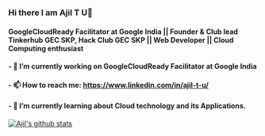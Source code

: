 ### Hi there I am Ajil T U👋
#### GoogleCloudReady Facilitator at Google India || Founder & Club lead Tinkerhub GEC SKP, Hack Club GEC SKP || Web Developer || Cloud Computing enthusiast
#### - 🔭 I’m currently working on GoogleCloudReady Facilitator at Google India
#### - 📫 How to reach me: https://www.linkedin.com/in/ajil-t-u/
#### - 🌱 I’m currently learning about Cloud technology and its Applications.

[![Ajil's github stats](https://github-readme-stats.vercel.app/api?username=Ajil5467&count_private=true&show_icons=true)](https://github.com/Ajil5467/github-readme-stats)


<!--
**Ajil5467/Ajil5467** is a ✨ _special_ ✨ repository because its `README.md` (this file) appears on your GitHub profile.

Here are some ideas to get you started:

- 🔭 I’m currently working on ...
- 🌱 I’m currently learning ...
- 👯 I’m looking to collaborate on ...
- 🤔 I’m looking for help with ...
- 💬 Ask me about ...
- 📫 How to reach me: ...
- 😄 Pronouns: ...
- ⚡ Fun fact: ...
-->
